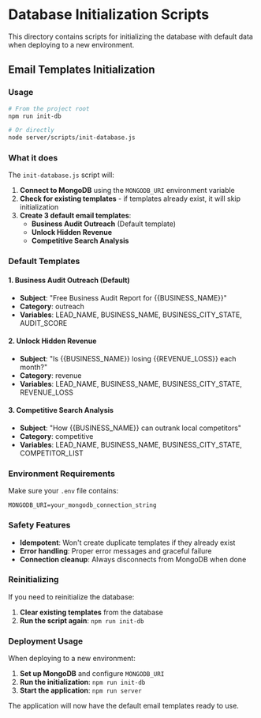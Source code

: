 # Database Initialization Scripts

This directory contains scripts for initializing the database with default data when deploying to a new environment.

## Email Templates Initialization

### Usage

```bash
# From the project root
npm run init-db

# Or directly
node server/scripts/init-database.js
```

### What it does

The `init-database.js` script will:

1. **Connect to MongoDB** using the `MONGODB_URI` environment variable
2. **Check for existing templates** - if templates already exist, it will skip initialization
3. **Create 3 default email templates**:
   - **Business Audit Outreach** (Default template)
   - **Unlock Hidden Revenue**
   - **Competitive Search Analysis**

### Default Templates

#### 1. Business Audit Outreach (Default)
- **Subject**: "Free Business Audit Report for {{BUSINESS_NAME}}"
- **Category**: outreach
- **Variables**: LEAD_NAME, BUSINESS_NAME, BUSINESS_CITY_STATE, AUDIT_SCORE

#### 2. Unlock Hidden Revenue
- **Subject**: "Is {{BUSINESS_NAME}} losing {{REVENUE_LOSS}} each month?"
- **Category**: revenue
- **Variables**: LEAD_NAME, BUSINESS_NAME, BUSINESS_CITY_STATE, REVENUE_LOSS

#### 3. Competitive Search Analysis
- **Subject**: "How {{BUSINESS_NAME}} can outrank local competitors"
- **Category**: competitive
- **Variables**: LEAD_NAME, BUSINESS_NAME, BUSINESS_CITY_STATE, COMPETITOR_LIST

### Environment Requirements

Make sure your `.env` file contains:
```
MONGODB_URI=your_mongodb_connection_string
```

### Safety Features

- **Idempotent**: Won't create duplicate templates if they already exist
- **Error handling**: Proper error messages and graceful failure
- **Connection cleanup**: Always disconnects from MongoDB when done

### Reinitializing

If you need to reinitialize the database:

1. **Clear existing templates** from the database
2. **Run the script again**: `npm run init-db`

### Deployment Usage

When deploying to a new environment:

1. **Set up MongoDB** and configure `MONGODB_URI`
2. **Run the initialization**: `npm run init-db`
3. **Start the application**: `npm run server`

The application will now have the default email templates ready to use. 